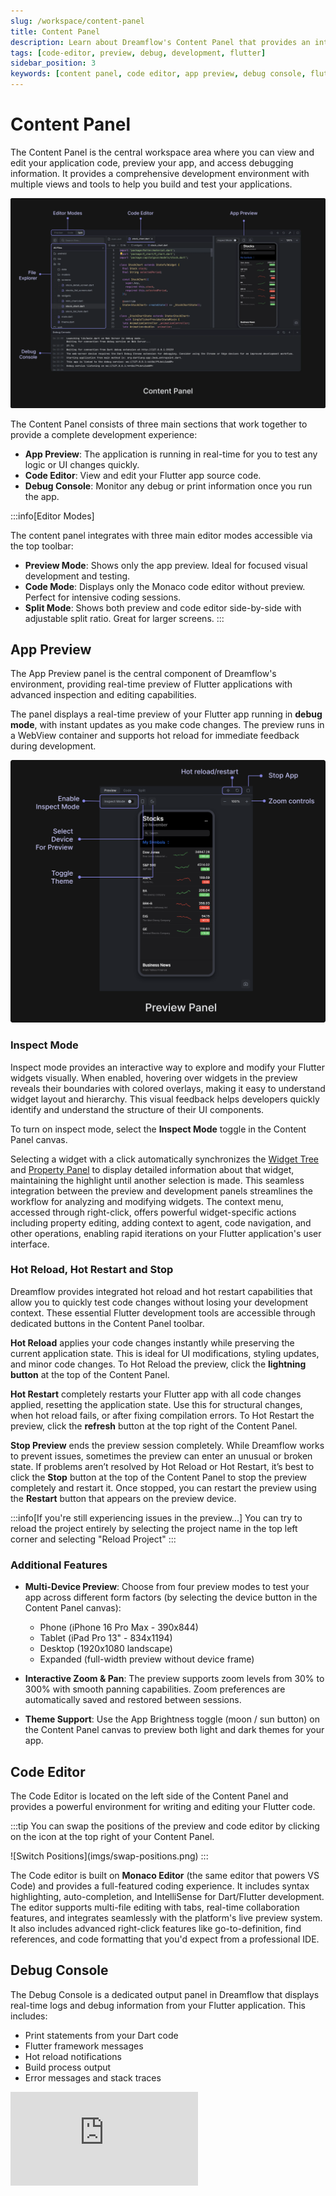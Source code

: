 ```yaml
---
slug: /workspace/content-panel
title: Content Panel
description: Learn about Dreamflow's Content Panel that provides an integrated environment for code editing, app preview, and debugging with real-time updates
tags: [code-editor, preview, debug, development, flutter]
sidebar_position: 3
keywords: [content panel, code editor, app preview, debug console, flutter development, dreamflow interface, development environment, monaco editor, hot reload]
---
```


# Content Panel

The Content Panel is the central workspace area where you can view and edit your application code, preview your app, and access debugging information. It provides a comprehensive development environment with multiple views and tools to help you build and test your applications.

![Content Panel](imgs/content-panel.webp)

The Content Panel consists of three main sections that work together to provide a complete development experience:

- **App Preview**: The application is running in real-time for you to test any logic or UI changes quickly. 
- **Code Editor**: View and edit your Flutter app source code. 
- **Debug Console**: Monitor any debug or print information once you run the app.

:::info[Editor Modes]

The content panel integrates with three main editor modes accessible via the top toolbar:
- **Preview Mode**: Shows only the app preview. Ideal for focused visual development and testing.
- **Code Mode**: Displays only the Monaco code editor without preview. Perfect for intensive coding sessions.
- **Split Mode**: Shows both preview and code editor side-by-side with adjustable split ratio. Great for larger screens.
:::

## App Preview

The App Preview panel is the central component of Dreamflow's environment, providing real-time preview of Flutter applications with advanced inspection and editing capabilities.

The panel displays a real-time preview of your Flutter app running in **debug mode**, with instant updates as you make code changes. The preview runs in a WebView container and supports hot reload for immediate feedback during development.

![Preview Panel](imgs/preview-panel.png)


### Inspect Mode
Inspect mode provides an interactive way to explore and modify your Flutter widgets visually. When enabled, hovering over widgets in the preview reveals their boundaries with colored overlays, making it easy to understand widget layout and hierarchy. This visual feedback helps developers quickly identify and understand the structure of their UI components. 

To turn on inspect mode, select the **Inspect Mode** toggle in the Content Panel canvas. 

Selecting a widget with a click automatically synchronizes the [Widget Tree](modules-panel/widget-panel.md) and [Property Panel](properties-panel.md) to display detailed information about that widget, maintaining the highlight until another selection is made. This seamless integration between the preview and development panels streamlines the workflow for analyzing and modifying widgets. The context menu, accessed through right-click, offers powerful widget-specific actions including property editing, adding context to agent, code navigation, and other operations, enabling rapid iterations on your Flutter application's user interface.

### Hot Reload, Hot Restart and Stop
Dreamflow provides integrated hot reload and hot restart capabilities that allow you to quickly test code changes without losing your development context. These essential Flutter development tools are accessible through dedicated buttons in the Content Panel toolbar.

**Hot Reload** applies your code changes instantly while preserving the current application state. This is ideal for UI modifications, styling updates, and minor code changes. To Hot Reload the preview, click the **lightning button** at the top of the Content Panel.

**Hot Restart** completely restarts your Flutter app with all code changes applied, resetting the application state. Use this for structural changes, when hot reload fails, or after fixing compilation errors. To Hot Restart the preview, click the **refresh** button at the top right of the Content Panel. 

**Stop Preview** ends the preview session completely. While Dreamflow works to prevent issues, sometimes the preview can enter an unusual or broken state. If problems aren’t resolved by Hot Reload or Hot Restart, it’s best to click the **Stop** button at the top of the Content Panel to stop the preview completely and restart it. Once stopped, you can restart the preview using the **Restart** button that appears on the preview device. 

:::info[If you're still experiencing issues in the preview...]
You can try to reload the project entirely by selecting the project name in the top left corner and selecting "Reload Project"
:::

### Additional Features

- **Multi-Device Preview**: Choose from four preview modes to test your app across different form factors (by selecting the device button in the Content Panel canvas):
    - Phone (iPhone 16 Pro Max - 390x844)
    - Tablet (iPad Pro 13" - 834x1194)
    - Desktop (1920x1080 landscape)
    - Expanded (full-width preview without device frame)


- **Interactive Zoom & Pan**: The preview supports zoom levels from 30% to 300% with smooth panning capabilities. Zoom preferences are automatically saved and restored between sessions.

- **Theme Support**: Use the App Brightness toggle (moon / sun button) on the Content Panel canvas to preview both light and dark themes for your app. 

## Code Editor

The Code Editor is located on the left side of the Content Panel and provides a powerful environment for writing and editing your Flutter code.

:::tip
You can swap the positions of the preview and code editor by clicking on the icon at the top right of your Content Panel.
<p></p>
![Switch Positions](imgs/swap-positions.png)
:::

The Code editor is built on **Monaco Editor** (the same editor that powers VS Code) and provides a full-featured coding experience. It includes syntax highlighting, auto-completion, and IntelliSense for Dart/Flutter development. The editor supports multi-file editing with tabs, real-time collaboration features, and integrates seamlessly with the platform's live preview system. It also includes advanced right-click features like go-to-definition, find references, and code formatting that you'd expect from a professional IDE.

## Debug Console

The Debug Console is a dedicated output panel in Dreamflow that displays real-time logs and debug information from your Flutter application. This includes:

- Print statements from your Dart code
- Flutter framework messages 
- Hot reload notifications
- Build process output
- Error messages and stack traces


<div style={{
    position: 'relative',
    paddingBottom: 'calc(50.67989417989418% + 41px)', // Keeps the aspect ratio and additional padding
    height: 0,
    width: '100%'}}>
    <iframe 
        src="https://demo.arcade.software/2wlNaYsMEfK9Ko4y9Bkt?embed&show_copy_link=true"
        title=""
        style={{
            position: 'absolute',
            top: 0,
            left: 0,
            width: '100%',
            height: '100%',
            colorScheme: 'light'
        }}
        frameBorder="0"
        loading="lazy"
        webkitAllowFullScreen
        mozAllowFullScreen
        allowFullScreen
        allow="clipboard-write">
    </iframe>
</div>
<p></p>




